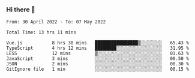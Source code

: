 ### Hi there 👋

<!--
**siaikin/siaikin** is a ✨ _special_ ✨ repository because its `README.md` (this file) appears on your GitHub profile.

Here are some ideas to get you started:

- 🔭 I’m currently working on ...
- 🌱 I’m currently learning ...
- 👯 I’m looking to collaborate on ...
- 🤔 I’m looking for help with ...
- 💬 Ask me about ...
- 📫 How to reach me: ...
- 😄 Pronouns: ...
- ⚡ Fun fact: ...
-->

<!--START_SECTION:waka-->

```text
From: 30 April 2022 - To: 07 May 2022

Total Time: 13 hrs 11 mins

Vue.js           8 hrs 38 mins   ████████████████▒░░░░░░░░   65.43 %
TypeScript       4 hrs 12 mins   ████████░░░░░░░░░░░░░░░░░   31.95 %
LESS             12 mins         ▒░░░░░░░░░░░░░░░░░░░░░░░░   01.63 %
JavaScript       3 mins          ░░░░░░░░░░░░░░░░░░░░░░░░░   00.50 %
JSON             2 mins          ░░░░░░░░░░░░░░░░░░░░░░░░░   00.30 %
GitIgnore file   1 min           ░░░░░░░░░░░░░░░░░░░░░░░░░   00.15 %
```

<!--END_SECTION:waka-->
